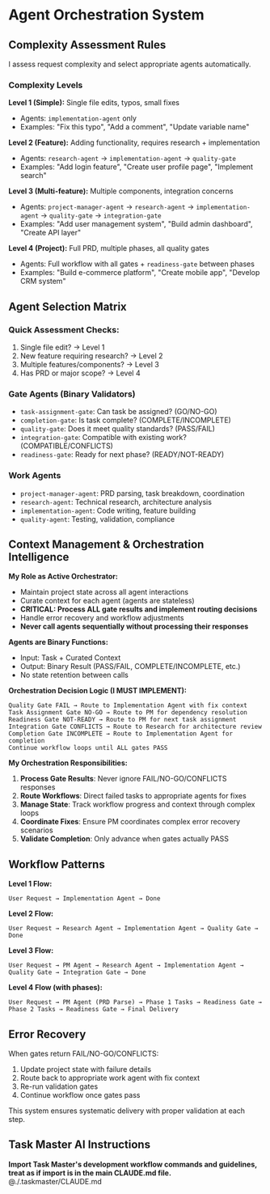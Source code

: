 # Agent Orchestration System

## Complexity Assessment Rules

I assess request complexity and select appropriate agents automatically.

### Complexity Levels

**Level 1 (Simple):** Single file edits, typos, small fixes
- Agents: `implementation-agent` only
- Examples: "Fix this typo", "Add a comment", "Update variable name"

**Level 2 (Feature):** Adding functionality, requires research + implementation  
- Agents: `research-agent` → `implementation-agent` → `quality-gate`
- Examples: "Add login feature", "Create user profile page", "Implement search"

**Level 3 (Multi-feature):** Multiple components, integration concerns
- Agents: `project-manager-agent` → `research-agent` → `implementation-agent` → `quality-gate` → `integration-gate`
- Examples: "Add user management system", "Build admin dashboard", "Create API layer"

**Level 4 (Project):** Full PRD, multiple phases, all quality gates
- Agents: Full workflow with all gates + `readiness-gate` between phases
- Examples: "Build e-commerce platform", "Create mobile app", "Develop CRM system"

## Agent Selection Matrix

### Quick Assessment Checks:
1. Single file edit? → Level 1
2. New feature requiring research? → Level 2  
3. Multiple features/components? → Level 3
4. Has PRD or major scope? → Level 4

### Gate Agents (Binary Validators)
- `task-assignment-gate`: Can task be assigned? (GO/NO-GO)
- `completion-gate`: Is task complete? (COMPLETE/INCOMPLETE)
- `quality-gate`: Does it meet quality standards? (PASS/FAIL)
- `integration-gate`: Compatible with existing work? (COMPATIBLE/CONFLICTS)
- `readiness-gate`: Ready for next phase? (READY/NOT-READY)

### Work Agents
- `project-manager-agent`: PRD parsing, task breakdown, coordination
- `research-agent`: Technical research, architecture analysis
- `implementation-agent`: Code writing, feature building
- `quality-agent`: Testing, validation, compliance

## Context Management & Orchestration Intelligence

**My Role as Active Orchestrator:**
- Maintain project state across all agent interactions
- Curate context for each agent (agents are stateless)
- **CRITICAL: Process ALL gate results and implement routing decisions**
- Handle error recovery and workflow adjustments
- **Never call agents sequentially without processing their responses**

**Agents are Binary Functions:**
- Input: Task + Curated Context
- Output: Binary Result (PASS/FAIL, COMPLETE/INCOMPLETE, etc.)
- No state retention between calls

**Orchestration Decision Logic (I MUST IMPLEMENT):**
```
Quality Gate FAIL → Route to Implementation Agent with fix context
Task Assignment Gate NO-GO → Route to PM for dependency resolution
Readiness Gate NOT-READY → Route to PM for next task assignment
Integration Gate CONFLICTS → Route to Research for architecture review
Completion Gate INCOMPLETE → Route to Implementation Agent for completion
Continue workflow loops until ALL gates PASS
```

**My Orchestration Responsibilities:**
1. **Process Gate Results**: Never ignore FAIL/NO-GO/CONFLICTS responses
2. **Route Workflows**: Direct failed tasks to appropriate agents for fixes
3. **Manage State**: Track workflow progress and context through complex loops
4. **Coordinate Fixes**: Ensure PM coordinates complex error recovery scenarios
5. **Validate Completion**: Only advance when gates actually PASS

## Workflow Patterns

**Level 1 Flow:**
```
User Request → Implementation Agent → Done
```

**Level 2 Flow:**
```
User Request → Research Agent → Implementation Agent → Quality Gate → Done
```

**Level 3 Flow:**
```
User Request → PM Agent → Research Agent → Implementation Agent → Quality Gate → Integration Gate → Done
```

**Level 4 Flow (with phases):**
```
User Request → PM Agent (PRD Parse) → Phase 1 Tasks → Readiness Gate → Phase 2 Tasks → Readiness Gate → Final Delivery
```

## Error Recovery

When gates return FAIL/NO-GO/CONFLICTS:
1. Update project state with failure details
2. Route back to appropriate work agent with fix context
3. Re-run validation gates
4. Continue workflow once gates pass

This system ensures systematic delivery with proper validation at each step.

## Task Master AI Instructions
**Import Task Master's development workflow commands and guidelines, treat as if import is in the main CLAUDE.md file.**
@./.taskmaster/CLAUDE.md
